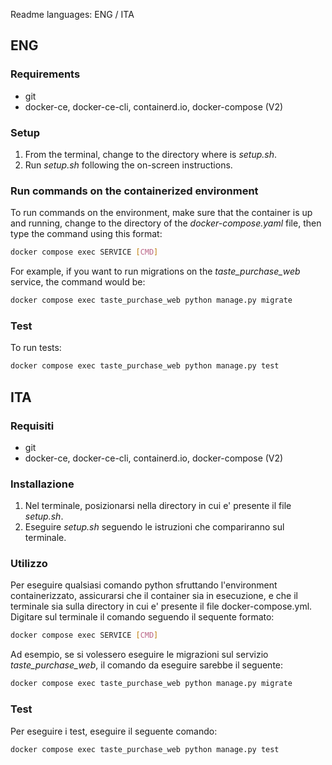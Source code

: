 Readme languages: ENG / ITA

## ENG

### Requirements

- git
- docker-ce, docker-ce-cli, containerd.io, docker-compose (V2)

### Setup

1. From the terminal, change to the directory where is *setup.sh*.
2. Run *setup.sh* following the on-screen instructions.

### Run commands on the containerized environment

To run commands on the environment, make sure that the container is up and running, change to the directory of the *docker-compose.yaml* file, then type the command using this format:

```bash
docker compose exec SERVICE [CMD]
```

For example, if you want to run migrations on the *taste_purchase_web* service, the command would be:

```bash
docker compose exec taste_purchase_web python manage.py migrate
```

### Test

To run tests:

```bash
docker compose exec taste_purchase_web python manage.py test
```

## ITA

### Requisiti

- git
- docker-ce, docker-ce-cli, containerd.io, docker-compose (V2)

### Installazione

1. Nel terminale, posizionarsi nella directory in cui e' presente il file *setup.sh*.
2. Eseguire *setup.sh* seguendo le istruzioni che compariranno sul terminale.

### Utilizzo

Per eseguire qualsiasi comando python sfruttando l'environment containerizzato, assicurarsi che il container sia in esecuzione, e che il terminale sia sulla directory in cui e' presente il file docker-compose.yml. Digitare sul terminale il comando seguendo il sequente formato: 

```bash
docker compose exec SERVICE [CMD]
```

Ad esempio, se si volessero eseguire le migrazioni sul servizio *taste_purchase_web*, il comando da eseguire sarebbe il seguente:

```bash
docker compose exec taste_purchase_web python manage.py migrate
```

### Test

Per eseguire i test, eseguire il seguente comando:

```bash
docker compose exec taste_purchase_web python manage.py test
```
